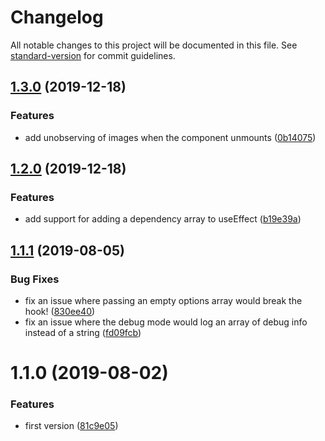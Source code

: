 # Changelog

All notable changes to this project will be documented in this file. See [standard-version](https://github.com/conventional-changelog/standard-version) for commit guidelines.

## [1.3.0](https://github.com/robcalcroft/react-use-lazy-load-image/compare/v1.2.0...v1.3.0) (2019-12-18)


### Features

* add unobserving of images when the component unmounts ([0b14075](https://github.com/robcalcroft/react-use-lazy-load-image/commit/0b14075e8b6e66f8844d155d71fb55cdfe530b13))

## [1.2.0](https://github.com/robcalcroft/react-use-lazy-load-image/compare/v1.1.1...v1.2.0) (2019-12-18)


### Features

* add support for adding a dependency array to useEffect ([b19e39a](https://github.com/robcalcroft/react-use-lazy-load-image/commit/b19e39a54eec13183d02f798260ca402a50d2ed2))

## [1.1.1](https://github.com/robcalcroft/react-use-lazy-load-image/compare/v1.1.0...v1.1.1) (2019-08-05)


### Bug Fixes

* fix an issue where passing an empty options array would break the hook! ([830ee40](https://github.com/robcalcroft/react-use-lazy-load-image/commit/830ee40))
* fix an issue where the debug mode would log an array of debug info instead of a string ([fd09fcb](https://github.com/robcalcroft/react-use-lazy-load-image/commit/fd09fcb))



# 1.1.0 (2019-08-02)


### Features

* first version ([81c9e05](https://github.com/robcalcroft/react-use-lazy-load-image/commit/81c9e05))
